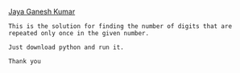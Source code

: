 [Jaya Ganesh Kumar](https://github.com/jayaganeshkumar)

    This is the solution for finding the number of digits that are repeated only once in the given number.

    Just download python and run it.

    Thank you